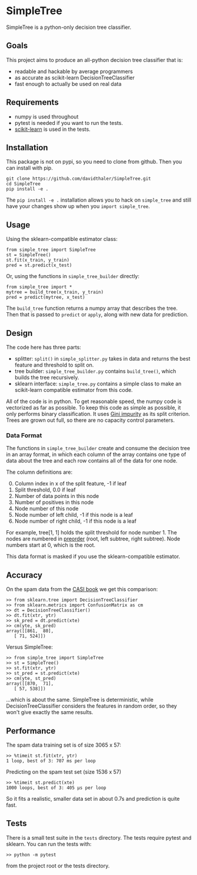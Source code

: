 # SimpleTree
SimpleTree is a python-only decision tree classifier.

## Goals
This project aims to produce an all-python decision tree classifier that is:   

* readable and hackable by average programmers
* as accurate as scikit-learn DecisionTreeClassifier
* fast enough to actually be used on real data

## Requirements
* numpy is used throughout
* pytest is needed if you want to run the tests.
* [scikit-learn](http://scikit-learn.org/stable/index.html) is used in the tests.

## Installation
This package is not on pypi, so you need to clone from github. Then you can install with pip.

    git clone https://github.com/davidthaler/SimpleTree.git
    cd SimpleTree
    pip install -e .

The `pip install -e .` installation allows you to hack on `simple_tree` and still have your changes 
show up when you `import simple_tree`.

## Usage

Using the sklearn-compatible estimator class:

    from simple_tree import SimpleTree
    st = SimpleTree()
    st.fit(x_train, y_train)
    pred = st.predict(x_test)

Or, using the functions in `simple_tree_builder` directly:     

    from simple_tree import *
    mytree = build_tree(x_train, y_train)
    pred = predict(mytree, x_test)

The `build_tree` function returns a numpy array that describes the tree.
Then that is passed to `predict` or `apply`, along with new data for prediction.

## Design
The code here has three parts:

* splitter: `split()` in `simple_splitter.py` takes in data and returns the best feature and threshold to split on.
* tree builder: `simple_tree_builder.py` contains `build_tree()`, which builds the tree recursively.
* sklearn interface: `simple_tree.py` contains a simple class to make an scikit-learn 
compatible estimator from this code.

All of the code is in python.
To get reasonable speed, the numpy code is vectorized as far as possible.
To keep this code as simple as possible, it only performs binary classification.
It uses [Gini impurity](https://en.wikipedia.org/wiki/Decision_tree_learning#Gini_impurity) as its split criterion. 
Trees are grown out full, so there are no capacity control parameters.

### Data Format
The functions in `simple_tree_builder` create and consume the decision tree in an array format,
in which each column of the array contains one type of data about the tree and each row contains 
all of the data for one node.   

The column definitions are:

0. Column index in x of the split feature, -1 if leaf
1. Split threshold, 0.0 if leaf
2. Number of data points in this node
3. Number of positives in this node
4. Node number of this node
5. Node number of left child, -1 if this node is a leaf
6. Node number of right child, -1 if this node is a leaf 

For example, tree[1, 1] holds the split threshold for node number 1.
The nodes are numbered in [preorder](https://en.wikipedia.org/wiki/Tree_traversal#Pre-order) (root, left subtree, right subtree). 
Node numbers start at 0, which is the root.    

This data format is masked if you use the sklearn-compatible estimator.

## Accuracy

On the spam data from the [CASI book](https://web.stanford.edu/~hastie/CASI_files/data.html) we get this comparison:

    >> from sklearn.tree import DecisionTreeClassifier
    >> from sklearn.metrics import ConfusionMatrix as cm
    >> dt = DecisionTreeClassifier()
    >> dt.fit(xtr, ytr)
    >> sk_pred = dt.predict(xte)
    >> cm(yte, sk_pred)
    array([[861,  80],
       [ 71, 524]])

Versus SimpleTree:

    >> from simple_tree import SimpleTree
    >> st = SimpleTree()
    >> st.fit(xtr, ytr)
    >> st_pred = st.predict(xte)
    >> cm(yte, st_pred)
    array([[870,  71],
       [ 57, 538]])

...which is about the same. SimpleTree is deterministic, while DecisionTreeClassifier considers 
the features in random order, so they won't give exactly the same results.

## Performance

The spam data training set is of size 3065 x 57:

    >> %timeit st.fit(xtr, ytr)
    1 loop, best of 3: 707 ms per loop

Predicting on the spam test set (size 1536 x 57)

    >> %timeit st.predict(xte)
    1000 loops, best of 3: 405 µs per loop

So it fits a realistic, smaller data set in about 0.7s and prediction is quite fast.

## Tests
There is a small test suite in the `tests` directory. The tests require pytest and sklearn.
You can run the tests with:

    >> python -m pytest

from the project root or the tests directory.

